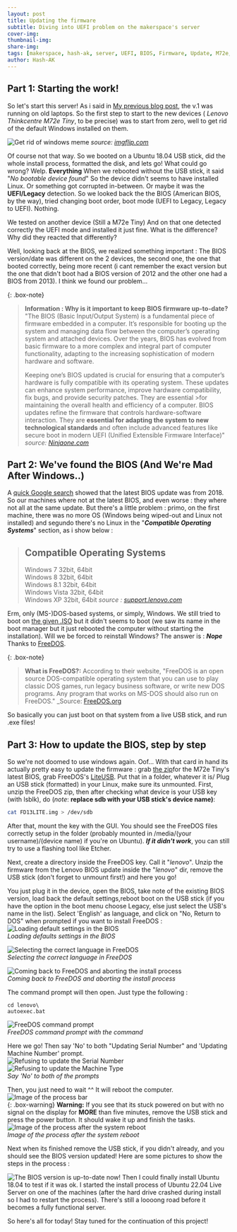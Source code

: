 ```yaml
---
layout: post
title: Updating the firmware
subtitle: Diving into UEFI problem on the makerspace's server
cover-img: 
thumbnail-img: 
share-img: 
tags: [makerspace, hash-ak, server, UEFI, BIOS, Firmware, Update, M72e, Lenovo, Thinkcentre]
author: Hash-AK
---
```

## Part 1: Starting the work!
So let's start this server!
As i said in [My previous blog post](obsidian://open?vault=Obsidian%20Vault&file=Blog%2F2024-11-24-Purpose-of-the-server), the v.1 was running on old laptops.  So the first step to start to the new devices ( _Lenovo Thinkcentre M72e Tiny_, to be precise) was to start from zero, well to get rid of the default Windows installed on them.


![Get rid of windows meme](https://i.imgflip.com/6bflpq.jpg)
_source: [imgflip.com](https://imgflip.com/i/6bflpq)_ 

Of course not that way. So we booted on a Ubuntu 18.04 USB stick, did the whole install process, formatted the disk, and lets go! What could go wrong? 
Welp. **Everything**
When we rebooted without the USB stick, it said "_No bootable device found_"
So the device didn't seems to have installed Linux. Or something got corrupted in-between. Or maybe it was the **UEFI/Legacy** detection.
So we looked back the the BIOS (American BIOS, by the way), tried changing boot order, boot mode (UEFI to Legacy, Legacy to UEFI). 
Nothing.

We tested on another device (Still a M72e Tiny)
And on that one detected correctly the UEFI mode and installed it just fine. What is the difference? Why did they reacted that differently?

Well, looking back at the BIOS, we realized something important : The BIOS version/date was different on the 2 devices, the second one, the one that booted correctly, being more recent (i cant remember the exact version but the one that didn't boot had a BIOS version of 2012 and the other one had a BIOS from 2013). I think we found our problem...



{: .box-note}
>**Information : Why is it important to keep BIOS firmware up-to-date?**
>"The BIOS (Basic Input/Output System) is a fundamental piece of firmware embedded in a computer. It’s responsible for booting up the system and managing data flow between the computer’s operating system and attached devices. Over the years, BIOS has evolved from basic firmware to a more complex and integral part of computer functionality, adapting to the increasing sophistication of modern hardware and software.
>
>Keeping one’s BIOS updated is crucial for ensuring that a computer’s hardware is fully compatible with its operating system. These updates can enhance system performance, improve hardware compatibility, fix bugs, and provide security patches. They are essential >for maintaining the overall health and efficiency of a computer.
>BIOS updates refine the firmware that controls hardware-software interaction. They are **essential for adapting the system to new technological standards** and often include advanced features like secure boot in modern UEFI (Unified Extensible Firmware Interface)"  
> _source: [Ninjaone.com](https://www.ninjaone.com/blog/how-to-update-your-pcs-bios/)_

## Part 2: We've found the BIOS (And We're Mad After Windows..)

A [quick Google search](https://support.lenovo.com/us/en/downloads/ds029184-flash-bios-update-thinkcentre-m72e-tiny) showed that the latest BIOS update was from 2018. So our machines where not at the latest BIOS, and even worse : they where not all at the same update.
But there's a little problem : primo, on the first machine, there was no more OS (Windows being wiped-out and Linux not installed) and segundo there's no Linux in the "**_Compatible Operating Systems_**" section, as i show below :  
>## Compatible Operating Systems
>Windows 7 32bit, 64bit  
>Windows 8 32bit, 64bit  
>Windows 8.1 32bit, 64bit  
>Windows Vista 32bit, 64bit  
>Windows XP 32bit, 64bit
_source : [support.lenovo.com](https://support.lenovo.com/us/en/downloads/ds029184-flash-bios-update-thinkcentre-m72e-tiny)_

Erm, only (MS-)DOS-based systems, or simply, Windows.
We still tried to boot on [the given .ISO](https://download.lenovo.com/pccbbs/thfinkcentre_bios/f4j961usa.iso) but it didn't seems to boot (we saw its name in the boot manager but it just rebooted the computer without starting the installation). 
Will we be forced to reinstall Windows? 
The answer is : **_Nope_**  
Thanks to [FreeDOS](https://www.freedos.org/).

{: .box-note}
>**What is FreeDOS?:** According to their website,
>"FreeDOS is an open source DOS-compatible operating system that you can use to play classic DOS games, run legacy business software, or write new DOS programs. Any program that works on MS-DOS should also run on FreeDOS."
> _Source: [FreeDOS.org](https://www.freedos.org/)

So basically you can just boot on that system from a live USB stick, and run .exe files! 
## Part 3:  How to update the BIOS, step by step
So we're not doomed to use windows again. Oof...
With that card in hand its actually pretty easy to update the firmware : grab [the zip](https://download.lenovo.com/pccbbs/thinkcentre_bios/f4jt61usa.zip)for the M72e Tiny's latest BIOS, grab FreeDOS's [LiteUSB](https://www.ibiblio.org/pub/micro/pc-stuff/freedos/files/distributions/1.3/official/FD13-LiteUSB.zip). Put that in a folder, whatever it is/ Plug an USB stick (formatted) in your Linux, make sure its unmounted. First, unzip the FreeDOS zip, then after checking what device is your USB key (with lsblk), do (_note_: **replace sdb with your USB stick's device name)**: 
```bash
cat FD13LITE.img > /dev/sdb
```
After that, mount the key with the GUI. You should see the FreeDOS files correctly setup in the folder (probably mounted in /media/(your username)/(device name) if you're on Ubuntu). **_If it didn't work_**, you can still try to use a flashing tool like Etcher. 

Next, create a directory inside the FreeDOS key. Call it "_lenovo_". Unzip the firmware from the Lenovo BIOS update inside the "_lenovo_" dir, remove the USB stick (don't forget to unmount first!) and here you go!

You just plug it in the device, open the BIOS, take note of the existing BIOS version, load back the default settings,reboot boot on the USB stick (if you have the option in the boot menu choose Legacy, else just select the USB's name in the list).
Select 'English' as language, and click on "No, Return to DOS" when prompted if you want to install FreeDOS :  
![Loading default settings in the BIOS](/assets/img/Load-defaults-BIOS.png)  
_Loading defaults settings in the BIOS_  

![Selecting the correct language in FreeDOS](/assets/img/FreeDOS-select-language.png)  
_Selecting the correct language in FreeDOS_

![Coming back to FreeDOS and aborting the install process](/assets/img/FreeDOS-return-to-dos.png)  
_Coming back to FreeDOS and aborting the install process_

The command prompt will then open. Just type the following :
```
cd lenovo\
autoexec.bat
```
![FreeDOS command prompt](/assets/img/FreeDOS-command-prompt.png)  
_FreeDOS command prompt with the command_  

Here we go!
Then say 'No' to both "Updating Serial Number" and 'Updating Machine Number' prompt.  
![Refusing to update the Serial Number](/assets/img/BIOS-updating-SN.png)  
![Refusing to update the Machine Type](/assets/img/BIOS-updating-MachineType.png)  
_Say 'No' to both of the prompts_  

Then, you just need to wait ^^ 
It will reboot the computer.  
![Image of the process bar](/assets/img/BIOS-update-process2.png)  
{: .box-warning}
**Warning:** If you see that its stuck powered on but with no signal on the display for **MORE** than five minutes, remove the USB stick and press the power button. It should wake it up and finish the tasks.  
![Image of the process after the system reboot](/assets/img/BIOS-update-after-reboot.png)  
_Image of the process after the system reboot_

Next when its finished remove the USB stick, if you didn't already, and you should see the BIOS version updated! 
Here are some pictures to show the steps in the process :

![The BIOS version is up-to-date now!](assets/img/BIOS-update-complete.png)
Then I could finally install Ubuntu 18.04 to test if it was ok.  I started the install process of Ubuntu 22.04 Live Server on one of the machines (after the hard drive crashed during install so I had to restart the process).
There's still a loooong road  before it becomes a fully functional server. 

So here's all for today! Stay tuned for the continuation of this project!

